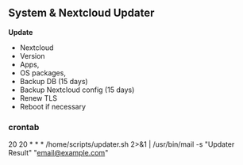 ## System & Nextcloud Updater
**Update**
- Nextcloud 
- Version
- Apps, 
- OS packages, 
- Backup DB (15 days)
- Backup Nextcloud config (15 days)
- Renew TLS 
- Reboot if necessary

### crontab
20 20 * * * /home/scripts/updater.sh 2>&1 | /usr/bin/mail -s "Updater Result" "email@example.com"

